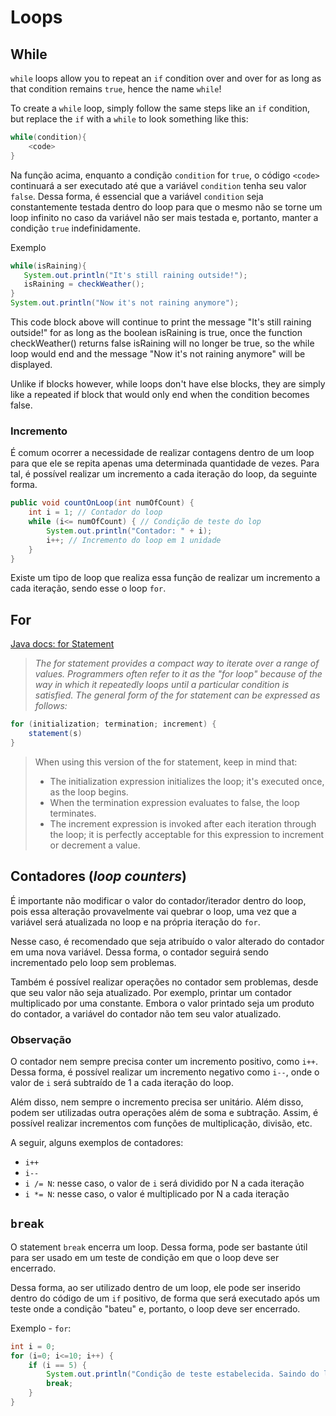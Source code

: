 # Loops

## While

`while` loops allow you to repeat an `if` condition over and over for as long as that condition remains `true`, hence the name `while`!

To create a `while` loop, simply follow the same steps like an `if` condition, but replace the `if` with a `while` to look something like this:

```java
while(condition){
    <code>
}
```

Na função acima, enquanto a condição `condition` for `true`, o código `<code>` continuará a ser executado até que a variável `condition` tenha seu valor `false`. Dessa forma, é essencial que a variável `condition` seja constantemente testada dentro do loop para que o mesmo não se torne um loop infinito no caso da variável não ser mais testada e, portanto, manter a condição `true` indefinidamente.

Exemplo

```java
while(isRaining){
   System.out.println("It's still raining outside!");
   isRaining = checkWeather();
}
System.out.println("Now it's not raining anymore");
```

This code block above will continue to print the message "It's still raining outside!" for as long as the boolean isRaining is true, once the function checkWeather() returns false isRaining will no longer be true, so the while loop would end and the message "Now it's not raining anymore" will be displayed.

Unlike if blocks however, while loops don't have else blocks, they are simply like a repeated if block that would only end when the condition becomes false.

### Incremento

É comum ocorrer a necessidade de realizar contagens dentro de um loop para que ele se repita apenas uma determinada quantidade de vezes. Para tal, é possível realizar um incremento a cada iteração do loop, da seguinte forma.

```java
public void countOnLoop(int numOfCount) {
    int i = 1; // Contador do loop
    while (i<= numOfCount) { // Condição de teste do lop
        System.out.println("Contador: " + i);
        i++; // Incremento do loop em 1 unidade
    }
}
```

Existe um tipo de loop que realiza essa função de realizar um incremento a cada iteração, sendo esse o loop `for`.

## For

[Java docs: for Statement](https://docs.oracle.com/javase/tutorial/java/nutsandbolts/for.html)

> *The for statement provides a compact way to iterate over a range of values. Programmers often refer to it as the "for loop" because of the way in which it repeatedly loops until a particular condition is satisfied. The general form of the for statement can be expressed as follows:*

```java
for (initialization; termination; increment) {
    statement(s)
}
```

> When using this version of the for statement, keep in mind that:
>
> - The initialization expression initializes the loop; it's executed once, as the loop begins.
> - When the termination expression evaluates to false, the loop terminates.
> - The increment expression is invoked after each iteration through the loop; it is perfectly acceptable for this expression to increment or decrement a value.

## Contadores (*loop counters*)

É importante não modificar o valor do contador/iterador dentro do loop, pois essa alteração provavelmente vai quebrar o loop, uma vez que a variável será atualizada no loop e na própria iteração do `for`.

Nesse caso, é recomendado que seja atribuído o valor alterado do contador em uma nova variável. Dessa forma, o contador seguirá sendo incrementado pelo loop sem problemas.

Também é possível realizar operações no contador sem problemas, desde que seu valor não seja atualizado. Por exemplo, printar um contador multiplicado por uma constante. Embora o valor printado seja um produto do contador, a variável do contador não tem seu valor atualizado.

### Observação

O contador nem sempre precisa conter um incremento positivo, como `i++`. Dessa forma, é possível realizar um incremento negativo como `i--`, onde o valor de `i` será subtraído de 1 a cada iteração do loop.

Além disso, nem sempre o incremento precisa ser unitário. Além disso, podem ser utilizadas outra operações além de soma e subtração. Assim, é possível realizar incrementos com funções de multiplicação, divisão, etc.

A seguir, alguns exemplos de contadores:

- `i++`
- `i--`
- `i /= N`: nesse caso, o valor de `i` será dividido por N a cada iteração
- `i *= N`: nesse caso, o valor é multiplicado por N a cada iteração

## `break`

O statement `break` encerra um loop. Dessa forma, pode ser bastante útil para ser usado em um teste de condição em que o loop deve ser encerrado.

Dessa forma, ao ser utilizado dentro de um loop, ele pode ser inserido dentro do código de um `if` positivo, de forma que será executado após um teste onde a condição "bateu" e, portanto, o loop deve ser encerrado.

Exemplo - `for`:

```java
int i = 0;
for (i=0; i<=10; i++) {
    if (i == 5) {
        System.out.println("Condição de teste estabelecida. Saindo do loop...");
        break;
    }
}
```
